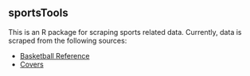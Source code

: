 ## sportsTools

This is an R package for scraping sports related data. Currently, data is scraped from the following sources:

- [Basketball Reference](http://www.basketball-reference.com/)
- [Covers](http://www.covers.com/index.aspx)